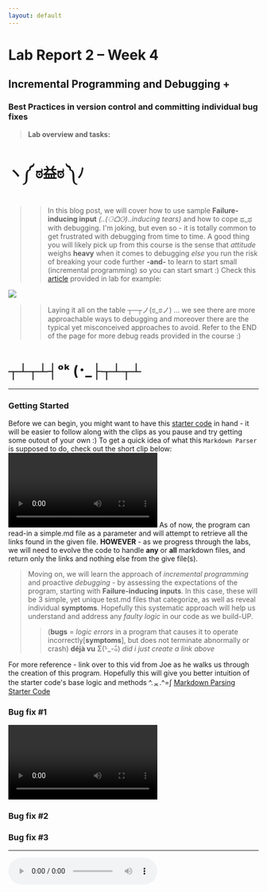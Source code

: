 ```yaml
---
layout: default
---
```


# Lab Report 2 – Week 4
## Incremental Programming and Debugging +
### Best Practices in version control and committing individual bug fixes
> **Lab overview and tasks:**
# ヽ༼ ಠ益ಠ ༽ﾉ
>>In this blog post, we will cover how to use sample **Failure-inducing input** *(..(⚆ᗝ⚆)..inducing tears)* and how to cope ಥ_ಥ with debugging. I'm joking, but even so - it is totally common to get frustrated with debugging from time to time. A good thing you will likely pick up from this course is the sense that *attitude* weighs **heavy** when it comes to debugging *else* you run the risk of breaking your code further **-and-** to learn to start small (incremental programming) so you can start smart :) 
>>Check this [article](https://jvns.ca/blog/debugging-attitude-matters/) provided in lab for example:

<img src="https://pbs.twimg.com/media/EVfh7xaXsAAJa3E?format=jpg&amp;name=large">

>> Laying it all on the table 
┬─┬ノ(ಠ_ಠノ) ... we see there are more approachable ways to debugging and moreover there are the typical yet misconceived approaches to avoid. Refer to the END of the page for more debug reads provided in the course :)

# ┬┴┬┴┤ᵒᵏ (･_├┬┴┬┴
***

### Getting Started
Before we can begin, you might want to have this [starter code](https://github.com/ucsd-cse15l-w22/markdown-parse) in hand - it will be easier to follow along with the clips as you pause and try getting some outout of your own :)
To get a quick idea of what this ```Markdown Parser``` is supposed to do, check out the short clip below:
<video src="assets\images\week4.intro.mp4" controls="controls" style="max-width: 1000px;"></video>
As of now, the program can read-in a simple.md file as a parameter and will attempt to retrieve all the links found in the given file. **HOWEVER** - as we progress through the labs, we will need to evolve the code to handle **any** or **all** markdown files, and return only the links and nothing else from the give file(s).
> Moving on, we will learn the approach of *incremental programming* and proactive *debugging* - by assessing the expectations of the program, starting with **Failure-inducing inputs**. In this case, these will be 3 simple, yet unique test.md files that categorize, as well as reveal individual **symptoms**. Hopefully this systematic approach will help us understand and address any *faulty logic* in our code as we build-UP. 
>> (**bugs** = *logic errors* in a program that causes it to operate incorrectly[**symptoms**], but does not terminate abnormally or crash) 
**déjà vu** Σ(-᷅_-᷄๑) *did i just create a link above*

For more reference - link over to this vid from Joe as he walks us through the creation of this program. Hopefully this will give you better intuition of the starter code's base logic and methods
^.ᆽ.^=∫ [Markdown Parsing Starter Code](https://youtu.be/_y9hkrN9k3w)


### Bug fix #1
<video src="assets\images\testCase1.mp4" controls="controls" style="max-width: 1000px;"></video>

### Bug fix #2

### Bug fix #3

***
<audio preload="metadata" controls loop autoplay>
  <source src="assets\images\Battle! (Wild Pokémon) medley (Gen 1 - Gen 8) - Arranged by DeadmanPR (128 kbps).mp3" type="audio/mpeg">
Your browser does not support the audio element.
</audio>
